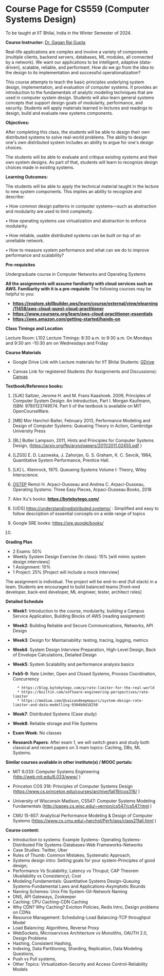 # Course Page for CS559 (Computer Systems Design)

To be taught at IIT Bhilai, India in the Winter Semester of 2024. 

__Course Instructor:__ [Dr. Gagan Raj Gupta ](https://www.iitbhilai.ac.in/index.php?pid=gagan) 

Real-life applications are complex and involve a variety of components (multiple clients, backend servers, databases, ML modules, all connected by a network). We want our applications to be intelligent, adaptive (data-driven), scalable, reliable, and performant. How do we go from the idea to the design to its implementation and successful operationalization?

This course attempts to teach the basic principles underlying system design, implementation, and evaluation of computer systems. It provides an introduction to the fundamentals of analytic modeling techniques that are used in computer system design. Students will also learn general systems concepts that support design goals of modularity, performance, and security. Students will apply materials learned in lectures and readings to design, build and evaluate new systems components.

__Objectives:__

After completing this class, the students will be able to design their own distributed systems to solve real-world problems. The ability to design one's own distributed system includes an ability to argue for one's design choices.

The students will be able to evaluate and critique existing systems and their own system designs. As part of that, students will learn to recognize design choices made in existing systems.

__Learning Outcomes:__

The students will be able to apply the technical material taught in the lecture to new system components. This implies an ability to recognize and describe:

• How common design patterns in computer systems—such as abstraction and modularity are used to limit complexity.

• How operating systems use virtualization and abstraction to enforce modularity.

• How reliable, usable distributed systems can be built on top of an unreliable network.

• How to measure system performance and what can we do to improve performance and scalability?

__Pre-requisites__

Undergraduate course in Computer Networks and Operating Systems 

__All the assignments will assume familiarity with cloud services such as AWS. Familiarity with it is a pre-requisite__
The following courses may be helpful to you:
* __https://explore.skillbuilder.aws/learn/course/external/view/elearning/11458/aws-cloud-quest-cloud-practitioner__
* __https://www.coursera.org/learn/aws-cloud-practitioner-essentials__
* __https://aws.amazon.com/getting-started/hands-on__


__Class Timings and Location__

Lecture Room: L102
Lecture Timings: 8:30 a.m. to 9:30 a.m. On Mondays and 9:30 am -10:30 am on Wednesdays and Friday

__Course Materials__

* Google Drive Link with Lecture materials for IIT Bhilai Students: [GDrive](https://drive.google.com/drive/folders/1i0VtvMyIu4FIVmAxFJ81NnOdoT1atasW)

* Canvas Link for registered Students (for Assignments and Discussions): [Canvas](https://canvas.instructure.com/courses/4085885)

__Textbook/Reference books:__
1. [SJK] Saltzer, Jerome H. and M. Frans Kaashoek. 2009, Principles of Computer System Design: An Introduction, Part I. Morgan Kaufmann, ISBN: 9780123749574. Part II
of the textbook is available on MIT OpenCourseWare.

2. [MB] Mor Harchol-Balter, February 2013, Performance Modeling and Design of Computer Systems: Queueing Theory in Action, Cambridge University Press

3. [BL] Butler Lampson, 2011, Hints and Principles for Computer Systems Design,
(https://arxiv.org/ftp/arxiv/papers/2011/2011.02455.pdf )

4. [LZGS] E. D. Lazowska, J. Zahorjan, G. S. Graham, K. C. Sevcik, 1984, Quantitative System Performance, Prentice Hall.

5. [LK] L. Kleinrock, 1975. Queueing Systems Volume I: Theory, Wiley Interscience. 
6. [OSTEP](https://pages.cs.wisc.edu/~remzi/OSTEP/) Remzi H. Arpaci-Dusseau and Andrea C. Arpaci-Dusseau, Operating Systems: Three Easy Pieces, Arpaci-Dusseau Books, 2018
7. Alex Xu's books: **https://bytebytego.com/**
8. [UDS] https://understandingdistributed.systems/ : Simplified and easy to follow description of essential concepts on a wide range of topics
9. Google SRE books: https://sre.google/books/
10. 

__Grading Plan__

* 2 Exams: 50%
* Weekly System Design Exercise (In class): 15% [will mimic system design interviews]
* 1 Assignment: 10%
* 1 Project: 25% [Project will include a mock interview]

The assignment is individual. The project will be end-to-end (full stack) in a team. Students are encouraged to build balanced teams [front-end developer, back-end developer, ML engineer, tester, architect roles] 

__Detailed Schedule__

* __Week1__: Introduction to the course, modularity, building a Campus Service Application, Building Blocks of AWS (reading assignment)
* __Week2__: Building Reliable and Secure Communications, Networks, API Design 
* __Week3__: Design for Maintainability: testing, tracing, logging, metrics
* __Week4__: System Design Interview Preparation, High-Level Design, Back of Envelope Calculations, Detailed Design
* __Week5__: System Scalability and performance analysis basics
* __Feb5-9__: Rate Limiter, Open and Closed Systems, Process Coordination, Concurrency
  
        * https://blog.bytebytego.com/p/rate-limiter-for-the-real-world
        * https://builtin.com/software-engineering-perspectives/rate-limiter
        * https://medium.com/@saisandeepmopuri/system-design-rate-limiter-and-data-modelling-9304b0d18250

* __Week7__: Distributed Systems (Case study)
* __Week8__: Reliable storage and File Systems
* __Exam Week__: No classes
* __Research Papers__: After exam 1, we will switch gears and study both classical and recent papers on 3 main topics: Caching, DBs, ML Systems.

__Similar courses available in other institute(s) / MOOC portals:__

* MIT 6.033: Computer Systems Engineering (http://web.mit.edu/6.033/www/ )

* Princeton COS 316: Principles of Computer Systems Design
(https://www.cs.princeton.edu/courses/archive/fall19/cos316/ )

* University of Wisconsin Madison, CS547: Computer Systems Modeling Fundamentals
(http://pages.cs.wisc.edu/~vernon/cs547/cs547.html )

* CMU 15-857: Analytical Performance Modeling & Design of Computer Systems
(https://www.cs.cmu.edu/~harchol/Perfclass/class21fall.html )

__Course content:__

* Introduction to systems: Example Systems- Operating Systems-Distributed File Systems-Databases-Web Frameworks-Networks 
* Case Studies: Twitter, Uber
* Rules of Thumb: Common Mistakes, Systematic Approach, 
* Systems design intro: Setting goals for your system-Principles of good design; 
* Performance Vs Scalability; Latency vs Thruput; CAP Theorem (Availability vs Consistency); Cost 
* Modeling Fundamentals: Quantitative Systems Design-Queuing Systems-Fundamental Laws and Applications-Asymptotic Bounds
* Naming Schemes: Unix File System-Git-Network Naming
* DNS, API Gateways, Zookeeper
* Caching: CPU Caching-CDN Caching
* Why CDN? Why Caching? Eviction Policies, Redis Intro, Design problems on CDNs
* Resource Management: Scheduling-Load Balancing-TCP throughput Model
* Load Balancing: Algorithms, Reverse Proxy
* WebSockets, Microservices Architecture vs Monoliths, OAUTH 2.0, Design Problems
* Hashing, Consistent Hashing, 
* Indexing, Data Partitioning, Sharding, Replication, Data Modeling Questions,
* Push vs Pull systems, 
* Other Topics: Virtualization-Security and Access Control-Reliability Models
